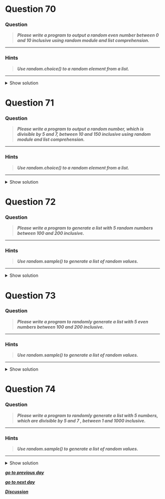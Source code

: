 # Question 70

### **Question**

>***Please write a program to output a random even number between 0 and 10 inclusive using random module and list comprehension.***


----------------------
### Hints 
> ***Use random.choice() to a random element from a list.***

----------------------


<details>
<summary>Show solution</summary>

**Main author's Solution: Python 2**
```python
li = [2,4,6,8]
import random
print random.choice([i for i in range(11) if i%2==0])
```
----------------
**My Solution: Python 3**
```python
import random
resp = [i for i in range(0,11,2)]
print(random.choice(resp))
```
---------------------


</details>

# Question 71

### **Question**

>***Please write a program to output a random number, which is divisible by 5 and 7, between 10 and 150 inclusive using random module and list comprehension.***

----------------------
### Hints 
> ***Use random.choice() to a random element from a list.***

----------------------


<details>
<summary>Show solution</summary>

**Main author's Solution: Python 2**
```python
import random
print random.choice([i for i in range(10,151) if i%5==0 and i%7==0])
```
----------------
**My Solution: Python 3**
```python
import random
resp = [i for i in range(10,151) if i % 35 == 0 ]
print(random.choice(resp))
```
---------------------

</details>

# Question 72

### **Question**

>***Please write a program to generate a list with 5 random numbers between 100 and 200 inclusive.***

----------------------
### Hints 
>***Use random.sample() to generate a list of random values.***

----------------------


<details>
<summary>Show solution</summary>

**Main author's Solution: Python 2**
```python

import random
print random.sample(range(100,201), 5)
```
----------------
**My Solution: Python 3**
```python
import random
resp = random.sample(range(100,201),5)
print(resp)
```
---------------------


</details>

# Question 73

### **Question**

>***Please write a program to randomly generate a list with 5 even numbers between 100 and 200 inclusive.***

----------------------
### Hints 
> ***Use random.sample() to generate a list of random values.***

----------------------


<details>
<summary>Show solution</summary>

**Main author's Solution: Python 2**
```python

import random
print random.sample([i for i in range(100,201) if i%2==0], 5)

```
----------------
**My Solution: Python 3**
```python
import random
resp = random.sample(range(100,201,2),5)
print(resp)
```
---------------------



</details>

# Question 74

### **Question**

>***Please write a program to randomly generate a list with 5 numbers, which are divisible by 5 and 7 , between 1 and 1000 inclusive.***


----------------------
### Hints 
> ***Use random.sample() to generate a list of random values.***

----------------------


<details>
<summary>Show solution</summary>

**Main author's Solution: Python 2**
```python

import random
print random.sample([i for i in range(1,1001) if i%5==0 and i%7==0], 5)
```
----------------
**My Solution: Python 3**
```python
import random
lst = [i for i in range(1,1001) if i%35 == 0]
resp = random.sample(lst,5)
print(resp)
```
---------------------
</details>

[***go to previous day***](https://github.com/mosaick/100-plus-Python-programming-exercises-extended/blob/master/Status/Day_17.md "Day 17")

[***go to next day***](https://github.com/mosaick/100-plus-Python-programming-exercises-extended/blob/master/Status/Day_19.md "Day 19")

[***Discussion***](https://github.com/mosaick/100-plus-Python-programming-exercises-extended/issues/3)
